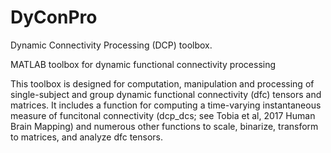 # DyConPro
Dynamic Connectivity Processing (DCP) toolbox.  

MATLAB toolbox for dynamic functional connectivity processing

This toolbox is designed for computation, manipulation and processing of single-subject and group dynamic functional connectivity (dfc) tensors and matrices.  It includes a function for computing a time-varying instantaneous measure of funcitonal connectivity (dcp_dcs; see Tobia et al, 2017 Human Brain Mapping) and numerous other functions to scale, binarize, transform to matrices, and analyze dfc tensors.

